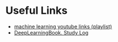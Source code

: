 # Useful Links

- [machine learning youtube links (playlist)](https://www.youtube.com/playlist?list=PLyc5bh4zXfhWoLHpZeRlDBp28UrlPtYT5)
- [DeepLearningBook. Study Log](https://leejunhyun.github.io/deep%20learning/2018/10/02/DLB-05/)
